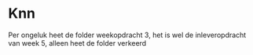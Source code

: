 # Knn

Per ongeluk heet de folder weekopdracht 3, het is wel de inleveropdracht van week 5, alleen heet de folder verkeerd

